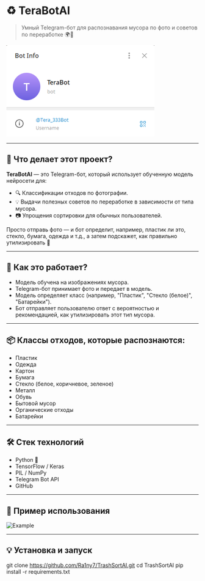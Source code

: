 # ♻️ TeraBotAI

> Умный Telegram-бот для распознавания мусора по фото и советов по переработке 🌍📸

![Preview](https://github.com/Ra1ny7/TrashSortAI/raw/main/1.png)

---

## 🤖 Что делает этот проект?

**TeraBotAI** — это Telegram-бот, который использует обученную модель нейросети для:
- 🔍 Классификации отходов по фотографии.
- 💡 Выдачи полезных советов по переработке в зависимости от типа мусора.
- 📷 Упрощения сортировки для обычных пользователей.

Просто отправь фото — и бот определит, например, пластик ли это, стекло, бумага, одежда и т.д., а затем подскажет, как правильно утилизировать 💪

---

## 🚀 Как это работает?

- Модель обучена на изображениях мусора.
- Telegram-бот принимает фото и передает в модель.
- Модель определяет класс (например, "Пластик", "Стекло (белое)", "Батарейки").
- Бот отправляет пользователю ответ с вероятностью и рекомендацией, как утилизировать этот тип мусора.

---

## 📦 Классы отходов, которые распознаются:

- Пластик
- Одежда
- Картон
- Бумага
- Стекло (белое, коричневое, зеленое)
- Металл
- Обувь
- Бытовой мусор
- Органические отходы
- Батарейки

---

## 🛠 Стек технологий

- Python 🐍
- TensorFlow / Keras
- PIL / NumPy
- Telegram Bot API
- GitHub

---

## 📸 Пример использования

![Example](https://github.com/ra1ny/TrashSortAI/raw/main/2.png)

---

## 💡 Установка и запуск

git clone https://github.com/Ra1ny7/TrashSortAI.git
cd TrashSortAI
pip install -r requirements.txt
